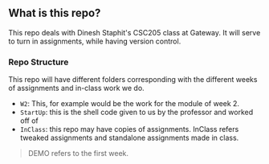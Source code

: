 ## What is this repo?

This repo deals with Dinesh Staphit's CSC205 class at Gateway. It will serve to turn in assignments, while having version control.

### Repo Structure

This repo will have different folders corresponding with the different weeks of assignments and in-class work we do. 

- `W2`: This, for example would be the work for the module of week 2.
- `StartUp`: this is the shell code given to us by the professor and worked off of
- `InClass`: this repo may have copies of assignments. InClass refers tweaked assignments and standalone assignments made in class. 

> DEMO refers to the first week.